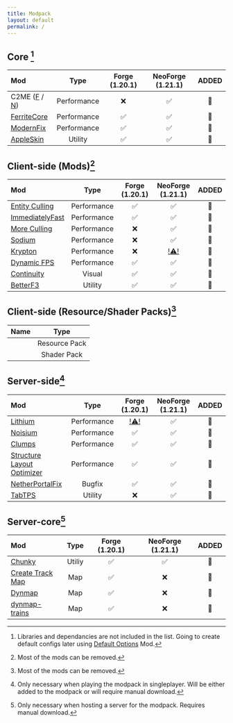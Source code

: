 ```yaml
---
title: Modpack
layout: default
permalink: /
---
```

## Core [^1]

| Mod                                                                                            |    Type     | Forge (1.20.1) | NeoForge (1.21.1) | ADDED |
| :--------------------------------------------------------------------------------------------- | :---------: | :------------: | :---------------: | :---: |
| C2ME ([F](https://modrinth.com/mod/c2me-fabric) / [N](https://modrinth.com/mod/c2me-neoforge)) | Performance |       ❌        |         ✅         |  💬   |
| [FerriteCore](https://modrinth.com/mod/ferrite-core)                                           | Performance |       ✅        |         ✅         |  💬   |
| [ModernFix](https://modrinth.com/mod/modernfix)                                                | Performance |       ✅        |         ✅         |  💬   |
| [AppleSkin](https://modrinth.com/mod/appleskin)                                                |   Utility   |       ✅        |         ✅         |  💬   |

## Client-side (Mods)[^2]

| Mod                                                         |    Type     | Forge (1.20.1) |                 NeoForge (1.21.1)                 | ADDED |
| :---------------------------------------------------------- | :---------: | :------------: | :-----------------------------------------------: | :---: |
| [Entity Culling](https://modrinth.com/mod/entityculling)    | Performance |       ✅        |                         ✅                         |  💬   |
| [ImmediatelyFast](https://modrinth.com/mod/immediatelyfast) | Performance |       ✅        |                         ✅                         |  💬   |
| [More Culling](https://modrinth.com/mod/moreculling)        | Performance |       ❌        |                         ✅                         |  💬   |
| [Sodium](https://modrinth.com/mod/sodium)                   | Performance |       ❌        |                         ✅                         |  💬   |
| [Krypton](https://modrinth.com/mod/krypton)                 | Performance |       ❌        | [!⚠️!](https://modrinth.com/mod/krypton-foxified) |  💬   |
| [Dynamic FPS](https://modrinth.com/mod/dynamic-fps)         | Performance |       ✅        |                         ✅                         |  💬   |
| [Continuity](https://modrinth.com/mod/continuity)           |   Visual    |       ✅        |                         ✅                         |  💬   |
| [BetterF3](https://modrinth.com/mod/betterf3)               |   Utility   |       ✅        |                         ✅                         |  💬   |

## Client-side (Resource/Shader Packs)[^2]

| Name |     Type      |
| :--- | :-----------: |
|      | Resource Pack |
|      |  Shader Pack  |

## Server-side[^3]

| Mod                                                                               |    Type     |             Forge (1.20.1)              | NeoForge (1.21.1) | ADDED |
| :-------------------------------------------------------------------------------- | :---------: | :-------------------------------------: | :---------------: | :---: |
| [Lithium](https://modrinth.com/mod/lithium)                                       | Performance | [!⚠️!](https://modrinth.com/mod/radium) |         ✅         |  💬   |
| [Noisium](https://modrinth.com/mod/noisium)                                       | Performance |                    ✅                    |         ✅         |  💬   |
| [Clumps](https://modrinth.com/mod/clumps)                                         | Performance |                    ✅                    |         ✅         |  💬   |
| [Structure Layout Optimizer](https://modrinth.com/mod/structure-layout-optimizer) | Performance |                    ✅                    |         ✅         |  💬   |
| [NetherPortalFix](https://modrinth.com/mod/netherportalfix)                       |   Bugfix    |                    ✅                    |         ✅         |  💬   |
| [TabTPS](https://modrinth.com/mod/tabtps)                                         |   Utility   |                    ❌                    |         ✅         |  💬   |

## Server-core[^4]

| Mod                                                           |  Type  | Forge (1.20.1) | NeoForge (1.21.1) | ADDED |
| :------------------------------------------------------------ | :----: | :------------: | :---------------: | :---: |
| [Chunky](https://modrinth.com/mod/chunky)                     | Utiliy |       ✅        |         ✅         |  💬   |
| [Create Track Map](https://modrinth.com/mod/create-track-map) |  Map   |       ✅        |         ❌         |  💬   |
| [Dynmap](https://modrinth.com/plugin/dynmap)                  |  Map   |       ✅        |         ❌         |  💬   |
| [dynmap-trains](https://github.com/Zhincore/dynmap-trains)    |  Map   |       ✅        |         ❌         |  💬   |

[^1]: Libraries and dependancies are not included in the list. Going to create default configs later using [Default Options](https://modrinth.com/mod/default-options) Mod.
[^2]: Most of the mods can be removed.
[^3]: Only necessary when playing the modpack in singleplayer. Will be either added to the modpack or will require manual download.
[^4]: Only necessary when hosting a server for the modpack. Requires manual download.

